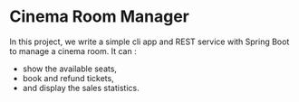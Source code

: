 # Cinema Room Manager
In this project, we write a simple cli app and REST service with Spring Boot
to manage a cinema room. It can :
- show the available seats, 
- book and refund tickets, 
- and display the sales statistics.
